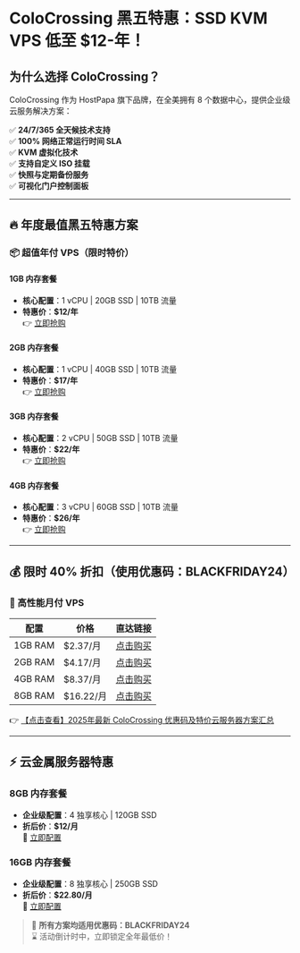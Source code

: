 # ColoCrossing 黑五特惠：SSD KVM VPS 低至 $12-年！

## 为什么选择 ColoCrossing？

ColoCrossing 作为 HostPapa 旗下品牌，在全美拥有 8 个数据中心，提供企业级云服务解决方案：

✅ **24/7/365 全天候技术支持**  
✅ **100% 网络正常运行时间 SLA**  
✅ **KVM 虚拟化技术**  
✅ **支持自定义 ISO 挂载**  
✅ **快照与定期备份服务**  
✅ **可视化门户控制面板**

---

## 🔥 年度最值黑五特惠方案

### 📦 超值年付 VPS（限时特价）

#### 1GB 内存套餐
- **核心配置**：1 vCPU | 20GB SSD | 10TB 流量
- **特惠价**：**$12/年**  
👉 [立即抢购](https://bit.ly/ColoCrossing)

#### 2GB 内存套餐
- **核心配置**：1 vCPU | 40GB SSD | 10TB 流量  
- **特惠价**：**$17/年**  
👉 [立即抢购](https://bit.ly/ColoCrossing)

#### 3GB 内存套餐
- **核心配置**：2 vCPU | 50GB SSD | 10TB 流量  
- **特惠价**：**$22/年**  
👉 [立即抢购](https://bit.ly/ColoCrossing)

#### 4GB 内存套餐
- **核心配置**：3 vCPU | 60GB SSD | 10TB 流量  
- **特惠价**：**$26/年**  
👉 [立即抢购](https://bit.ly/ColoCrossing)

---

## 💰 限时 40% 折扣（使用优惠码：BLACKFRIDAY24）

### 🚀 高性能月付 VPS
| 配置       | 价格         | 直达链接                  |
|------------|--------------|---------------------------|
| 1GB RAM    | $2.37/月     | [点击购买](https://bit.ly/ColoCrossing) |
| 2GB RAM    | $4.17/月     | [点击购买](https://bit.ly/ColoCrossing) |
| 4GB RAM    | $8.37/月     | [点击购买](https://bit.ly/ColoCrossing) |
| 8GB RAM    | $16.22/月    | [点击购买](https://bit.ly/ColoCrossing) |

👉 [【点击查看】2025年最新 ColoCrossing 优惠码及特价云服务器方案汇总](https://bit.ly/ColoCrossing)

---

## ⚡ 云金属服务器特惠

### 8GB 内存套餐
- **企业级配置**：4 独享核心 | 120GB SSD  
- **折后价**：**$12/月**  
🔗 [立即配置](https://bit.ly/ColoCrossing)

### 16GB 内存套餐
- **企业级配置**：8 独享核心 | 250GB SSD  
- **折后价**：**$22.80/月**  
🔗 [立即配置](https://bit.ly/ColoCrossing)

> 📢 **所有方案均适用优惠码：BLACKFRIDAY24**  
> ⌛ 活动倒计时中，立即锁定全年最低价！